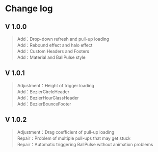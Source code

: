 # Change log

## V 1.0.0
>Add：Drop-down refresh and pull-up loading  
>Add：Rebound effect and halo effect  
>Add：Custom Headers and Footers  
>Add：Material and BallPulse style

## V 1.0.1
>Adjustment：Height of trigger loading  
>Add：BezierCircleHeader  
>Add：BezierHourGlassHeader  
>Add：BezierBounceFooter

## V 1.0.2
>Adjustment：Drag coefficient of pull-up loading  
>Repair：Problem of multiple pull-ups that may get stuck  
>Repair：Automatic triggering BallPulse without animation problems  
